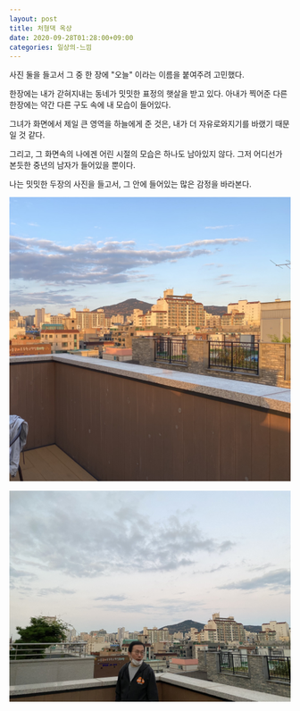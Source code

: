 ```yaml
---
layout: post
title: 처형댁 옥상
date: 2020-09-28T01:28:00+09:00
categories: 일상의-느낌
---
```


사진 둘을 들고서 그 중 한 장에 "오늘" 이라는 이름을 붙여주려 고민했다.

한장에는 내가 갇혀지내는 동네가 밋밋한 표정의 햇살을 받고 있다. 아내가 찍어준 다른 한장에는 약간 다른 구도 속에 내 모습이 들어있다.

그녀가 화면에서 제일 큰 영역을 하늘에게 준 것은, 내가 더 자유로와지기를 바랬기 때문일 것 같다.

그리고, 그 화면속의 나에겐 어린 시절의 모습은 하나도 남아있지 않다. 그저 어디선가 본듯한 중년의 남자가 들어있을 뿐이다.

나는 밋밋한 두장의 사진을 들고서, 그 안에 들어있는 많은 감정을 바라본다.

![ ](/assets/media/2020/IMG_0362.jpg)

![ ](/assets/media/2020/IMG_9965.jpg)

